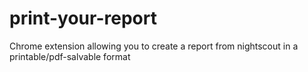 # print-your-report
Chrome extension allowing you to create a report from nightscout in a printable/pdf-salvable format
